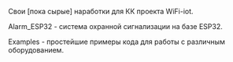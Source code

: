 Свои [пока сырые] наработки для КК проекта WiFi-iot.

Alarm_ESP32 - система охранной сигнализации на базе ESP32.

Examples - простейшие примеры кода для работы с различным оборудованием.
